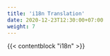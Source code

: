 ```yaml
---
title: 'i18n Translation'
date: 2020-12-23T12:30:00+07:00
weight: 7
---
```


{{< contentblock "i18n" >}}

